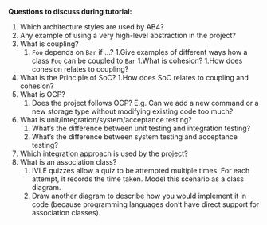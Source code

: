 **Questions to discuss during tutorial:**

1. Which architecture styles are used by AB4?
1. Any example of using a very high-level abstraction in the project?
1. What is coupling? 
   1. `Foo` depends on `Bar` if …?
   1.Give examples of different ways how a class `Foo` can be coupled to `Bar`
1.What is cohesion?
  1.How does cohesion relates to coupling?
1. What is the Principle of SoC? 
   1.How does SoC relates to coupling and cohesion?
1. What is OCP?
   1. Does the project follows OCP? E.g. Can we add a new command or a new storage type without modifying existing code too much? 
1. What is unit/integration/system/acceptance testing?
   1. What’s the difference between unit testing and integration testing?
   1. What’s the difference between system testing and acceptance testing?
1. Which integration approach is used by the project?
1. What is an association class?
   1. IVLE quizzes allow a quiz to be attempted multiple times. For each attempt, it records the time taken. Model this scenario as a class diagram. 
   1. Draw another diagram to describe how you would implement it in code (because programming languages don’t have direct support for association classes).
